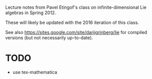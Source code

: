Lecture notes from Pavel Etingof's class on infinite-dimensional Lie algebras in Spring 2012.

These will likely be updated with the 2016 iteration of this class.

See also https://sites.google.com/site/darijgrinberg/lie for compiled versions (but not necessarily up-to-date).

# TODO
- use tex-mathematica
